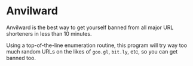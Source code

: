 # Anvilward

Anvilward is the best way to get yourself banned from all major URL shorteners in less than 10 minutes.

Using a top-of-the-line enumeration routine, this program will try way too much random URLs on the likes of `goo.gl`, `bit.ly`, etc, so you can get banned too.
